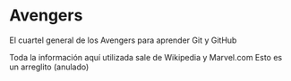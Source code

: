 # Avengers

El cuartel general de los Avengers para aprender Git y GitHub

Toda la información aquí utilizada sale de Wikipedia y Marvel.com
Esto es un arreglito (anulado)
